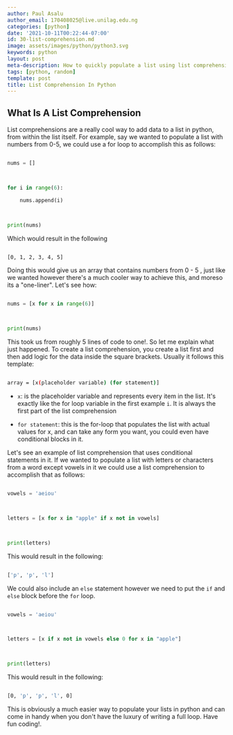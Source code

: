 ```yaml
---
author: Paul Asalu
author_email: 170408025@live.unilag.edu.ng
categories: [python]
date: '2021-10-11T00:22:44-07:00'
id: 30-list-comprehension.md
image: assets/images/python/python3.svg
keywords: python
layout: post
meta-description: How to quickly populate a list using list comprehension
tags: [python, random]
template: post
title: List Comprehension In Python
---
```




## What Is A List Comprehension

List comprehensions are a really cool way to add data to a list in python, from within the list itself. For example, say we wanted to populate a list with numbers from 0-5, we could use a for loop to accomplish this as follows:



```python

nums = []



for i in range(6):

    nums.append(i)



print(nums)

```

Which would result in the following



```bash

[0, 1, 2, 3, 4, 5]

```



Doing this would give us an array that contains numbers from 0 - 5 , just like we wanted however there's a much cooler way to achieve this, and moreso its a "one-liner". Let's  see how:



```python

nums = [x for x in range(6)]



print(nums)

```



This took us from roughly 5 lines of code to one!. So let me explain what just happened. To create a list comprehension, you create a list first and then add logic for the data inside the square brackets. Usually it follows this template:



```bash

array = [x(placeholder variable) (for statement)]

```



- `x`: is the placeholder variable and represents every item in the list. It's exactly like the for loop variable in the first example `i`. It is always the first part of the list comprehension



- `for statement`: this is the for-loop that populates the list with actual values for x, and can take any form you want, you could even have conditional blocks in it.



Let's see an example of list comprehension that uses conditional statements in it. If we wanted to populate a list with letters or characters from a word except vowels in it we could use a list comprehension to accomplish that as follows:



```python

vowels = 'aeiou'



letters = [x for x in "apple" if x not in vowels]



print(letters)

```



This would result in the following:



```bash

['p', 'p', 'l']

```



We could also include an `else` statement however we need to put the `if` and `else` block before the `for` loop.



```python

vowels = 'aeiou'



letters = [x if x not in vowels else 0 for x in "apple"]



print(letters)

```



This would result in the following:



```bash

[0, 'p', 'p', 'l', 0]

```



This is obviously a much easier way to populate your lists in python and can come in handy when you don't have the luxury of writing a full loop. Have fun coding!.


